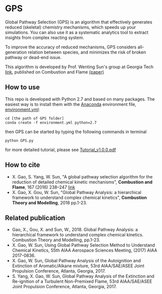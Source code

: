 # GPS

Global Pathway Selection (GPS) is an algorithm that effectively generates reduced (skeletal) chemistry mechanisms, ​which speeds up your simulations. You can also use it as a systematic analytics tool to extract insights from complex reacting system.

To improve the accuracy of reduced mechanisms, GPS considers all-generation relation between species, and minimizes the risk of broken pathway or dead-end issue. 

This algorithm is developed by Prof. Wenting Sun's group at Georgia Tech [link](http://sun.gatech.edu/), published on Combustion and Flame [(paper)](https://www.sciencedirect.com/science/article/pii/S0010218016000638)

## How to use

This repo is developed with Python 2.7 and based on many packages. The easiest way is to install them with the [Anaconda](https://conda.io/docs/user-guide/tasks/manage-environments.html#creating-an-environment-from-an-environment-yml-file) environment file, [environment.yml](https://github.com/golsun/GPS/blob/master/environment.yml):

    cd [the path of GPS folder]
    conda create -f environment.yml python=2.7

then GPS can be started by typing the following commands in terminal

    python GPS.py


for more detailed tutorial, please see [Tutorial_v1.0.0.pdf](https://github.com/golsun/GPS/blob/master/Tutorial_v1.0.0.pdf)

## How to cite
* X. Gao, S. Yang, W. Sun, "A global pathway selection algorithm for the reduction of detailed chemical kinetic mechanisms", **Combustion and Flame**, 167 (2016) 238–247 [link](https://www.sciencedirect.com/science/article/pii/S0010218016000638)
* X. Gao, X. Gou, W. Sun, "Global Pathway Analysis: a hierarchical framework to understand complex chemical kinetics", **Combustion Theory and Modelling**, 2018 pp.1-23.

## Related publication
* Gao, X., Gou, X. and Sun, W., 2018. Global Pathway Analysis: a hierarchical framework to understand complex chemical kinetics. Combustion Theory and Modelling, pp.1-23.
* X. Gao, W. Sun, Using Global Pathway Selection Method to Understand Chemical Kinetics, 55th AIAA Aerospace Sciences Meeting, (2017) AIAA 2017-0836.
* X. Gao, W. Sun, Global Pathway Analysis of the Autoignition and Extinction of Aromatic/Alkane mixture,  53rd AIAA/SAE/ASEE Joint Propulsion Conference, Atlanta, Georgia, 2017.
* S. Yang, X. Gao, W. Sun, Global Pathway Analysis of the Extinction and Re-ignition of a Turbulent Non-Premixed Flame,  53rd AIAA/SAE/ASEE Joint Propulsion Conference, Atlanta, Georgia, 2017.
